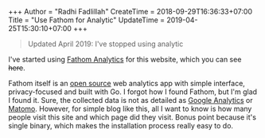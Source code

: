 +++
Author = "Radhi Fadlillah"
CreateTime = 2018-09-29T16:36:33+07:00
Title = "Use Fathom for Analytic"
UpdateTime = 2019-04-25T15:30:10+07:00
+++

> Updated April 2019: I've stopped using analytic

I've started using [Fathom Analytics](https://usefathom.com/) for this website, which you can see ~~here~~.

Fathom itself is an [open source](https://github.com/usefathom/fathom) web analytics app with simple interface, privacy-focused and built with Go. I forgot how I found Fathom, but I'm glad I found it. Sure, the collected data is not as detailed as [Google Analytics](https://analytics.google.com/analytics/web/) or [Matomo](https://matomo.org/). However, for simple blog like this, all I want to know is how many people visit this site and which page did they visit. Bonus point because it's single binary, which makes the installation process really easy to do.
